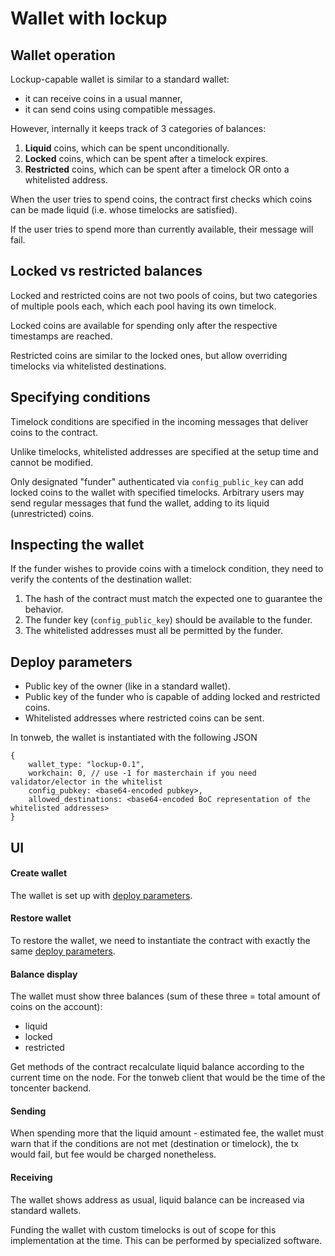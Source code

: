 # Wallet with lockup

## Wallet operation

Lockup-capable wallet is similar to a standard wallet:
* it can receive coins in a usual manner,
* it can send coins using compatible messages.

However, internally it keeps track of 3 categories of balances:

1. **Liquid** coins, which can be spent unconditionally.
2. **Locked** coins, which can be spent after a timelock expires.
3. **Restricted** coins, which can be spent after a timelock OR onto a whitelisted address.

When the user tries to spend coins, the contract first checks which coins can be made liquid
(i.e. whose timelocks are satisfied). 

If the user tries to spend more than currently available, their message will fail.

## Locked vs restricted balances

Locked and restricted coins are not two pools of coins,
but two categories of multiple pools each, which each pool having its own timelock.

Locked coins are available for spending only after the respective timestamps are reached.

Restricted coins are similar to the locked ones, but allow overriding timelocks via whitelisted destinations.

## Specifying conditions

Timelock conditions are specified in the incoming messages that deliver coins to the contract.

Unlike timelocks, whitelisted addresses are specified at the setup time and cannot be modified.

Only designated "funder" authenticated via `config_public_key` can add locked coins to the wallet with specified timelocks.
Arbitrary users may send regular messages that fund the wallet, adding to its liquid (unrestricted) coins.

## Inspecting the wallet

If the funder wishes to provide coins with a timelock condition, they need to verify the contents of the destination wallet:

1. The hash of the contract must match the expected one to guarantee the behavior.
2. The funder key (`config_public_key`) should be available to the funder.
3. The whitelisted addresses must all be permitted by the funder.

## Deploy parameters

* Public key of the owner (like in a standard wallet).
* Public key of the funder who is capable of adding locked and restricted coins.
* Whitelisted addresses where restricted coins can be sent.

In tonweb, the wallet is instantiated with the following JSON

```
{
    wallet_type: "lockup-0.1",
    workchain: 0, // use -1 for masterchain if you need validator/elector in the whitelist
    config_pubkey: <base64-encoded pubkey>,
    allowed_destinations: <base64-encoded BoC representation of the whitelisted addresses>
}
```

## UI

#### Create wallet

The wallet is set up with [deploy parameters](#deploy-parameters).

#### Restore wallet

To restore the wallet, we need to instantiate the contract with exactly the same [deploy parameters](#deploy-parameters).

#### Balance display

The wallet must show three balances (sum of these three = total amount of coins on the account):

* liquid
* locked
* restricted

Get methods of the contract recalculate liquid balance according to the current time on the node.
For the tonweb client that would be the time of the toncenter backend.

#### Sending

When spending more that the liquid amount - estimated fee,
the wallet must warn that if the conditions are not met (destination or timelock),
the tx would fail, but fee would be charged nonetheless.

#### Receiving

The wallet shows address as usual, liquid balance can be increased via standard wallets.

Funding the wallet with custom timelocks is out of scope for this implementation at the time.
This can be performed by specialized software.

